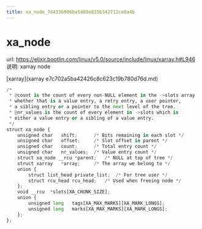 ```yaml
---
title: xa_node_7d4336906ba5403e8356342712ce0a4b
---
```


# xa_node

url: https://elixir.bootlin.com/linux/v5.0/source/include/linux/xarray.h#L946
说明: xarray node

[xarray](xarray e7c702a5ba42426c8c623c19b780d76d.md) 

```python
/*
 * @count is the count of every non-NULL element in the ->slots array
 * whether that is a value entry, a retry entry, a user pointer,
 * a sibling entry or a pointer to the next level of the tree.
 * @nr_values is the count of every element in ->slots which is
 * either a value entry or a sibling of a value entry.
 */
struct xa_node {
	unsigned char	shift;		/* Bits remaining in each slot */
	unsigned char	offset;		/* Slot offset in parent */
	unsigned char	count;		/* Total entry count */
	unsigned char	nr_values;	/* Value entry count */
	struct xa_node __rcu *parent;	/* NULL at top of tree */
	struct xarray	*array;		/* The array we belong to */
	union {
		struct list_head private_list;	/* For tree user */
		struct rcu_head	rcu_head;	/* Used when freeing node */
	};
	void __rcu	*slots[XA_CHUNK_SIZE];
	union {
		unsigned long	tags[XA_MAX_MARKS][XA_MARK_LONGS];
		unsigned long	marks[XA_MAX_MARKS][XA_MARK_LONGS];
	};
};
```